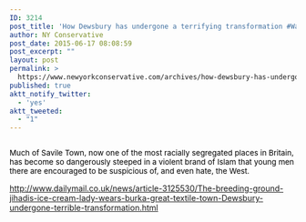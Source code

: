 ```yaml
---
ID: 3214
post_title: 'How Dewsbury has undergone a terrifying transformation #WakeUpUK'
author: NY Conservative
post_date: 2015-06-17 08:08:59
post_excerpt: ""
layout: post
permalink: >
  https://www.newyorkconservative.com/archives/how-dewsbury-has-undergone-a-terrifying-transformation-wakeupuk/
published: true
aktt_notify_twitter:
  - 'yes'
aktt_tweeted:
  - "1"
---
```

<p><img src="http://www.newyorkconservative.com/wp-content/uploads/2015/06/061715_1208_HowDewsbury11.jpg" alt=""/>
	</p><p><span style="color:black; font-size:10pt">Much of Savile Town, now one of the most racially segregated places in Britain, has become so dangerously steeped in a violent brand of Islam that young men there are encouraged to be suspicious of, and even hate, the West.<br/></span>
	</p><p><a href="http://www.dailymail.co.uk/news/article-3125530/The-breeding-ground-jihadis-ice-cream-lady-wears-burka-great-textile-town-Dewsbury-undergone-terrible-transformation.html">http://www.dailymail.co.uk/news/article-3125530/The-breeding-ground-jihadis-ice-cream-lady-wears-burka-great-textile-town-Dewsbury-undergone-terrible-transformation.html</a>
	</p>